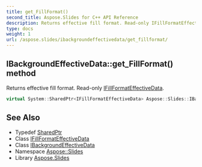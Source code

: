 ```yaml
---
title: get_FillFormat()
second_title: Aspose.Slides for C++ API Reference
description: Returns effective fill format. Read-only IFillFormatEffectiveData.
type: docs
weight: 1
url: /aspose.slides/ibackgroundeffectivedata/get_fillformat/
---
```

## IBackgroundEffectiveData::get_FillFormat() method


Returns effective fill format. Read-only [IFillFormatEffectiveData](../../ifillformateffectivedata/).

```cpp
virtual System::SharedPtr<IFillFormatEffectiveData> Aspose::Slides::IBackgroundEffectiveData::get_FillFormat()=0
```

## See Also

* Typedef [SharedPtr](../../../system/sharedptr/)
* Class [IFillFormatEffectiveData](../../ifillformateffectivedata/)
* Class [IBackgroundEffectiveData](../)
* Namespace [Aspose::Slides](../../)
* Library [Aspose.Slides](../../../)